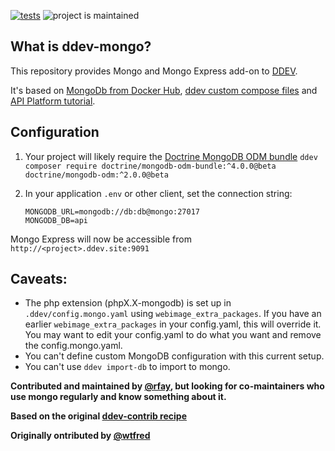 [![tests](https://github.com/drud/ddev-mongo/actions/workflows/tests.yml/badge.svg)](https://github.com/drud/ddev-mongo/actions/workflows/tests.yml) ![project is maintained](https://img.shields.io/maintenance/yes/2022.svg)

## What is ddev-mongo?

This repository provides Mongo and Mongo Express add-on to [DDEV](https://ddev.readthedocs.io).

It's based on [MongoDb from Docker Hub](https://hub.docker.com/_/mongo?tab=description#-via-docker-stack-deploy-or-docker-compose), [ddev custom compose files](https://ddev.readthedocs.io/en/stable/users/extend/custom-compose-files/) and [API Platform tutorial](https://api-platform.com/docs/core/mongodb/#enabling-mongodb-support).

## Configuration

1. Your project will likely require the [Doctrine MongoDB ODM bundle](https://github.com/doctrine/DoctrineMongoDBBundle)
   `ddev composer require doctrine/mongodb-odm-bundle:^4.0.0@beta doctrine/mongodb-odm:^2.0.0@beta`

2. In your application `.env` or other client, set the connection string:

    ```
    MONGODB_URL=mongodb://db:db@mongo:27017
    MONGODB_DB=api
    ```

Mongo Express will now be accessible from `http://<project>.ddev.site:9091`

## Caveats:

* The php extension (phpX.X-mongodb) is set up in `.ddev/config.mongo.yaml` using `webimage_extra_packages`. If you have an earlier `webimage_extra_packages` in your config.yaml, this will override it. You may want to edit your config.yaml to do what you want and remove the config.mongo.yaml.
* You can't define custom MongoDB configuration with this current setup.
* You can't use `ddev import-db` to import to mongo.

**Contributed and maintained by [@rfay](https://github.com/rfay), but looking for co-maintainers who use mongo regularly and know something about it.**

**Based on the original [ddev-contrib recipe](https://github.com/drud/ddev-contrib/tree/master/docker-compose-services/mongodb)**

**Originally ontributed by [@wtfred](https://github.com/wtfred)**


